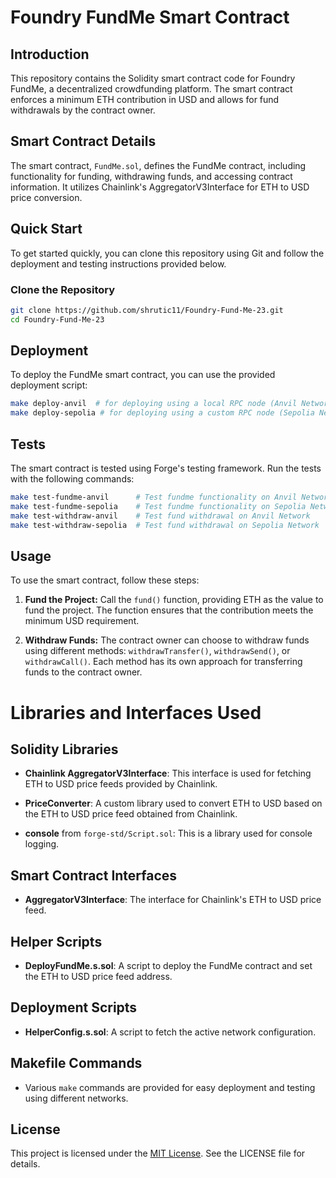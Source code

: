 
# Foundry FundMe Smart Contract

## Introduction

This repository contains the Solidity smart contract code for Foundry FundMe, a decentralized crowdfunding platform. The smart contract enforces a minimum ETH contribution in USD and allows for fund withdrawals by the contract owner.

## Smart Contract Details

The smart contract, `FundMe.sol`, defines the FundMe contract, including functionality for funding, withdrawing funds, and accessing contract information. It utilizes Chainlink's AggregatorV3Interface for ETH to USD price conversion.

## Quick Start

To get started quickly, you can clone this repository using Git and follow the deployment and testing instructions provided below.

### Clone the Repository

```bash
git clone https://github.com/shrutic11/Foundry-Fund-Me-23.git
cd Foundry-Fund-Me-23
```

## Deployment

To deploy the FundMe smart contract, you can use the provided deployment script:

```bash
make deploy-anvil  # for deploying using a local RPC node (Anvil Network)
make deploy-sepolia # for deploying using a custom RPC node (Sepolia Network)
```

## Tests

The smart contract is tested using Forge's testing framework. Run the tests with the following commands:

```bash
make test-fundme-anvil      # Test fundme functionality on Anvil Network
make test-fundme-sepolia    # Test fundme functionality on Sepolia Network
make test-withdraw-anvil    # Test fund withdrawal on Anvil Network
make test-withdraw-sepolia  # Test fund withdrawal on Sepolia Network
```

## Usage

To use the smart contract, follow these steps:

1. **Fund the Project:**
   Call the `fund()` function, providing ETH as the value to fund the project. The function ensures that the contribution meets the minimum USD requirement.

2. **Withdraw Funds:**
   The contract owner can choose to withdraw funds using different methods: `withdrawTransfer()`, `withdrawSend()`, or `withdrawCall()`. Each method has its own approach for transferring funds to the contract owner.

# Libraries and Interfaces Used

## Solidity Libraries

- **Chainlink AggregatorV3Interface**: This interface is used for fetching ETH to USD price feeds provided by Chainlink.

- **PriceConverter**: A custom library used to convert ETH to USD based on the ETH to USD price feed obtained from Chainlink.

- **console** from `forge-std/Script.sol`: This is a library used for console logging.

## Smart Contract Interfaces

- **AggregatorV3Interface**: The interface for Chainlink's ETH to USD price feed.

## Helper Scripts

- **DeployFundMe.s.sol**: A script to deploy the FundMe contract and set the ETH to USD price feed address.

## Deployment Scripts

- **HelperConfig.s.sol**: A script to fetch the active network configuration.

## Makefile Commands

- Various `make` commands are provided for easy deployment and testing using different networks.

## License

This project is licensed under the [MIT License](LICENSE). See the LICENSE file for details.